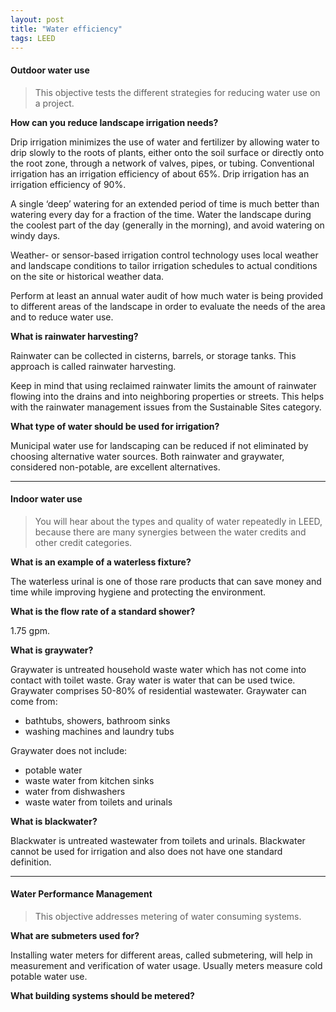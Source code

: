 ```yaml
---
layout: post
title: "Water efficiency"
tags: LEED
---
```


#### Outdoor water use

> This objective tests the different strategies for reducing water use on a project.

__How can you reduce landscape irrigation needs?__

Drip irrigation minimizes the use of water and fertilizer by allowing water to drip slowly to the roots of plants, either onto the soil surface or directly onto the root zone, through a network of valves, pipes, or tubing. Conventional irrigation has an irrigation efficiency of about 65%. Drip irrigation has an irrigation efficiency of 90%.

<!-- more -->

A single ‘deep’ watering for an extended period of time is much better than watering every day for a fraction of the time. Water the landscape during the coolest part of the day (generally in the morning), and avoid watering on windy days.

Weather- or sensor-based irrigation control technology uses local weather and landscape conditions to tailor irrigation schedules to actual conditions on the site or historical weather data.

Perform at least an annual water audit of how much water is being provided to different areas of the landscape in order to evaluate the needs of the area and to reduce water use.

__What is rainwater harvesting?__

Rainwater can be collected in cisterns, barrels, or storage tanks. This approach is called rainwater harvesting.

Keep in mind that using reclaimed rainwater limits the amount of rainwater flowing into the drains and into neighboring properties or streets. This helps with the rainwater management issues from the Sustainable Sites category.

__What type of water should be used for irrigation?__

Municipal water use for landscaping can be reduced if not eliminated by choosing alternative water sources. Both rainwater and graywater, considered non-potable, are excellent alternatives.

---

#### Indoor water use

> You will hear about the types and quality of water repeatedly in LEED, because there are many synergies between the water credits and other credit categories.

__What is an example of a waterless fixture?__

The waterless urinal is one of those rare products that can save money and time while improving hygiene and protecting the environment.

__What is the flow rate of a standard shower?__

1.75 gpm.

__What is graywater?__

Graywater is untreated household waste water which has not come into contact with toilet waste. Gray water is water that can be used twice. Graywater comprises 50-80% of residential wastewater. Graywater can come from:

- bathtubs, showers, bathroom sinks
- washing machines and laundry tubs

Graywater does not include:

- potable water
- waste water from kitchen sinks
- water from dishwashers
- waste water from toilets and urinals

__What is blackwater?__

Blackwater is untreated wastewater from toilets and urinals. Blackwater cannot be used for irrigation and also does not have one standard definition.

---

#### Water Performance Management

> This objective addresses metering of water consuming systems.

__What are submeters used for?__

Installing water meters for different areas, called submetering, will help in measurement and verification of water usage. Usually meters measure cold potable water use.

__What building systems should be metered?__










